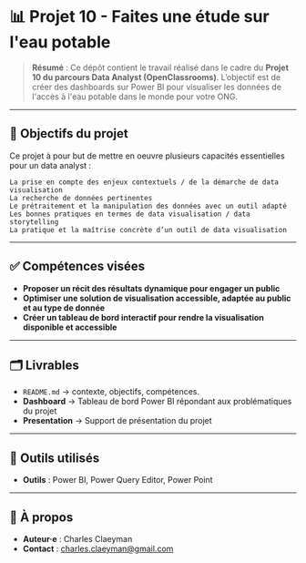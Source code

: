 # 📊 Projet 10 - Faites une étude sur l'eau potable

> **Résumé** : Ce dépôt contient le travail réalisé dans le cadre du **Projet 10 du parcours Data Analyst (OpenClassrooms)**.
> L’objectif est de créer des dashboards sur Power BI pour visualiser les données de l'accès à l'eau potable dans le monde pour votre ONG.

---

## 🎯 Objectifs du projet
Ce projet à pour but de mettre en oeuvre plusieurs capacités essentielles pour un data analyst : 

    La prise en compte des enjeux contextuels / de la démarche de data visualisation 
    La recherche de données pertinentes 
    Le prétraitement et la manipulation des données avec un outil adapté 
    Les bonnes pratiques en termes de data visualisation / data storytelling 
    La pratique et la maîtrise concrète d’un outil de data visualisation

---

## ✅ Compétences visées
- **Proposer un récit des résultats dynamique pour engager un public**
- **Optimiser une solution de visualisation accessible, adaptée au public et au type de donnée**
- **Créer un tableau de bord interactif pour rendre la visualisation disponible et accessible**

---

## 🗂️ Livrables
- `README.md` → contexte, objectifs, compétences.  
- **Dashboard** → Tableau de bord Power BI répondant aux problématiques du projet
- **Presentation** → Support de présentation du projet

---

## 🧰 Outils utilisés
- **Outils** : Power BI, Power Query Editor, Power Point

---

## 👤 À propos
- **Auteur·e** : Charles Claeyman
- **Contact** : charles.claeyman@gmail.com
